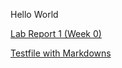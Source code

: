 Hello World

[Lab Report 1 (Week 0)](https://ben-nguyen-bnb.github.io/cse15l-lab-reports/lab-report-1-week-0.html)

[Testfile with Markdowns](https://ben-nguyen-bnb.github.io/cse15l-lab-reports/testFile.html)
